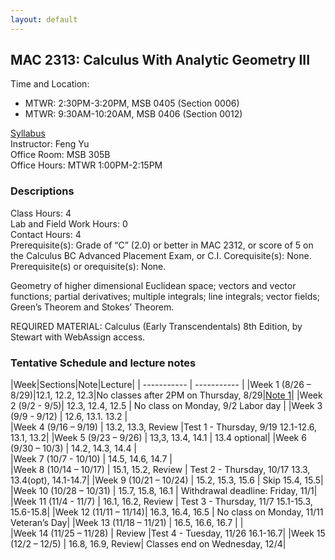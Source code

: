 ```yaml
---
layout: default
---
```

## MAC 2313: Calculus With Analytic Geometry III
Time and Location: 
- MTWR: 2:30PM-3:20PM, MSB 0405 (Section 0006)
- MTWR: 9:30AM-10:20AM, MSB 0406 (Section 0012)

[Syllabus](\assets\PDFs\MAC2313\syllabus_MAC2313.pdf)  
Instructor:  Feng Yu  
Office Room:  MSB 305B  
Office Hours:  MTWR 1:00PM-2:15PM   

### Descriptions
Class Hours: 4  
Lab and Field Work Hours: 0  
Contact Hours: 4  
Prerequisite(s): Grade of “C” (2.0) or better in MAC 2312, or score of 5 on the Calculus BC Advanced Placement Exam, or C.I. Corequisite(s): None. Prerequisite(s) or orequisite(s): None.

Geometry of higher dimensional Euclidean space; vectors and vector functions; partial derivatives; multiple integrals; line integrals; vector fields; Green’s Theorem and Stokes’ Theorem.

REQUIRED MATERIAL:  Calculus (Early Transcendentals) 8th Edition, by Stewart with WebAssign access.

### Tentative Schedule and lecture notes

|Week|Sections|Note|Lecture|
| ----------- | ----------- |
|Week 1 (8/26 – 8/29)|12.1, 12.2, 12.3|No classes after 2PM on Thursday, 8/29|[Note 1](\assets\PDFs\MAC2313\Note_1.pdf)|
|Week 2 (9/2 - 9/5)| 	12.3, 12.4, 12.5 | 	No class on Monday, 9/2 Labor day       |
|Week 3 (9/9 - 9/12) |	12.6, 13.1. 13.2 	|  
|Week 4 (9/16 – 9/19) |	13.2, 13.3, Review 	|Test 1 - Thursday, 9/19 12.1-12.6, 13.1, 13.2|
|Week 5 (9/23 – 9/26) |	13,3, 13.4, 14.1 |	13.4 optional|
|Week 6 (9/30 – 10/3) |	14.2, 14.3, 14.4 	 |  
|Week 7 (10/7 - 10/10) |	14.5, 14.6, 14.7 	 |  
|Week 8 (10/14 – 10/17) |	15.1, 15.2, Review |	Test 2 - Thursday, 10/17 13.3, 13.4(opt), 14.1-14.7|
|Week 9 (10/21 – 10/24) |	15.2, 15.3, 15.6 |	Skip 15.4, 15.5|
|Week 10 (10/28 – 10/31) |	15.7, 15.8, 16.1 |	Withdrawal deadline: Friday, 11/1|
|Week 11 (11/4 - 11/7) |	16.1, 16.2, Review |	Test 3 - Thursday, 11/7 15.1-15.3, 15.6-15.8|
|Week 12 (11/11 – 11/14)| 	16.3, 16.4, 16.5 |	No class on Monday, 11/11 Veteran’s Day|
|Week 13 (11/18 – 11/21) |	16.5, 16.6, 16.7 |  |	 
|Week 14 (11/25 – 11/28)  | 	Review 	|Test 4 - Tuesday, 11/26 16.1-16.7|
|Week 15 (12/2 – 12/5) |	16.8, 16.9, Review| 	Classes end on Wednesday, 12/4|

